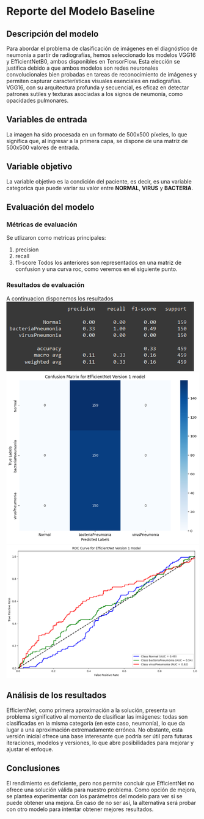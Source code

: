 # Reporte del Modelo Baseline
## Descripción del modelo

Para abordar el problema de clasificación de imágenes en el diagnóstico de neumonía a partir de radiografías, hemos seleccionado los modelos VGG16 y EfficientNetB0, ambos disponibles en TensorFlow. Esta elección se justifica debido a que ambos modelos son redes neuronales convolucionales bien probadas en tareas de reconocimiento de imágenes y permiten capturar características visuales esenciales en radiografías. VGG16, con su arquitectura profunda y secuencial, es eficaz en detectar patrones sutiles y texturas asociadas a los signos de neumonía, como opacidades pulmonares.

## Variables de entrada

La imagen ha sido procesada en un formato de 500x500 píxeles, lo que significa que, al ingresar a la primera capa, se dispone de una matriz de 500x500 valores de entrada.

## Variable objetivo

La variable objetivo es la condición del paciente, es decir, es una variable categorica que puede variar su valor entre **NORMAL**, **VIRUS** y **BACTERIA**.

## Evaluación del modelo

### Métricas de evaluación

Se utlizaron como metricas principales:
1. precision         
2. recall
3. f1-score
Todos los anteriores son representados en una matriz de confusion y una curva roc, como veremos en el siguiente punto. 
### Resultados de evaluación

A continuacion disponemos los resultados
![alt text](image.png)
![alt text](Untitled.png)
![alt text](Untitled-1.png)


## Análisis de los resultados

EfficientNet, como primera aproximación a la solución, presenta un problema significativo al momento de clasificar las imágenes: todas son clasificadas en la misma categoría (en este caso, neumonía), lo que da lugar a una aproximación extremadamente errónea. No obstante, esta versión inicial ofrece una base interesante que podría ser útil para futuras iteraciones, modelos y versiones, lo que abre posibilidades para mejorar y ajustar el enfoque.

## Conclusiones

El rendimiento es deficiente, pero nos permite concluir que EfficientNet no ofrece una solución válida para nuestro problema. Como opción de mejora, se plantea experimentar con los parámetros del modelo para ver si se puede obtener una mejora. En caso de no ser así, la alternativa será probar con otro modelo para intentar obtener mejores resultados.

